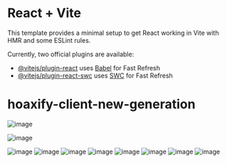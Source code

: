 # React + Vite

This template provides a minimal setup to get React working in Vite with HMR and some ESLint rules.

Currently, two official plugins are available:

- [@vitejs/plugin-react](https://github.com/vitejs/vite-plugin-react/blob/main/packages/plugin-react/README.md) uses [Babel](https://babeljs.io/) for Fast Refresh
- [@vitejs/plugin-react-swc](https://github.com/vitejs/vite-plugin-react-swc) uses [SWC](https://swc.rs/) for Fast Refresh
# hoaxify-client-new-generation

![image](https://github.com/hllbr/hoaxify-client-new-generation/assets/19255601/87870f2b-2d99-4085-b3e4-8ad8fa06e175)

![image](https://github.com/hllbr/hoaxify-client-new-generation/assets/19255601/d40aa885-8ba6-4cfc-bdaa-730a3f7894ae)

![image](https://github.com/hllbr/hoaxify-client-new-generation/assets/19255601/39fb31e7-5ea4-4e0d-ad5e-e26d1a5f5fde)
![image](https://github.com/hllbr/hoaxify-client-new-generation/assets/19255601/b9e6f385-7b5d-43b8-8224-76d27d15b4ab)
![image](https://github.com/hllbr/hoaxify-client-new-generation/assets/19255601/909eb8a3-315d-4fde-b6d2-0408d957e68f)
![image](https://github.com/hllbr/hoaxify-client-new-generation/assets/19255601/a23c7de1-f73b-4232-9621-153487f180e3)
![image](https://github.com/hllbr/hoaxify-client-new-generation/assets/19255601/759f9796-a964-4709-8b56-55fd2cba099d)
![image](https://github.com/hllbr/hoaxify-client-new-generation/assets/19255601/cbfc8505-948b-4392-8614-2f5b1b460902)
![image](https://github.com/hllbr/hoaxify-client-new-generation/assets/19255601/202e588a-0a69-4d83-9783-e3002f2d400e)
![image](https://github.com/hllbr/hoaxify-client-new-generation/assets/19255601/83accc2d-c52d-4146-a720-c8fecb377eda)
